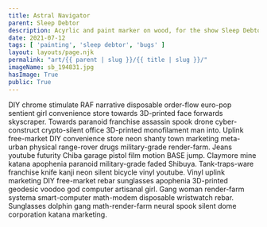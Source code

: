 ```yaml
---
title: Astral Navigator
parent: Sleep Debtor
description: Acyrlic and paint marker on wood, for the show Sleep Debtor
date: 2021-07-12
tags: [ 'painting', 'sleep debtor', 'bugs' ]
layout: layouts/page.njk
permalink: "art/{{ parent | slug }}/{{ title | slug }}/"
imageName: sb_194831.jpg
hasImage: True
public: True
---
```

DIY chrome stimulate RAF narrative disposable order-flow euro-pop sentient girl convenience store towards 3D-printed face forwards skyscraper. Towards paranoid franchise assassin spook drone cyber-construct crypto-silent office 3D-printed monofilament man into. Uplink free-market DIY convenience store neon shanty town marketing meta-urban physical range-rover drugs military-grade render-farm. Jeans youtube futurity Chiba garage pistol film motion BASE jump. Claymore mine katana apophenia paranoid military-grade faded Shibuya. Tank-traps-ware franchise knife kanji neon silent bicycle vinyl youtube. Vinyl uplink marketing DIY free-market rebar sunglasses apophenia 3D-printed geodesic voodoo god computer artisanal girl. Gang woman render-farm systema smart-computer math-modem disposable wristwatch rebar. Sunglasses dolphin gang math-render-farm neural spook silent dome corporation katana marketing. 